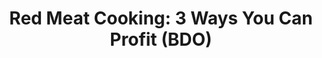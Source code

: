 ---
layout: post
title: "Red Meat Cooking: 3 Ways You Can Profit (BDO)"
published: true
type: video
tags: cooking
image: /files/thumbnails/meatvid.webp
excerpt: ...including 4 ways to make a Margarita
post-date: 2023-06-12
updated-date: 2023-06-12
direct-link: https://www.youtube.com/watch?v=CcqQPEZGH2c
---